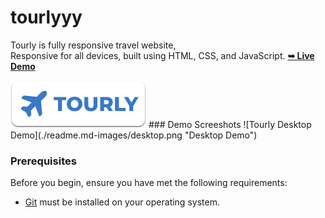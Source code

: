 # tourlyyy

Tourly is fully responsive travel website, <br />Responsive for all devices, built using HTML, CSS, and JavaScript.
         <a href="https://github.com/ANJI1026/tourlyyy/"><strong>➥ Live Demo</strong></a>
         
<img src="./readme-images/project-logo.png" />         
### Demo Screeshots
![Tourly Desktop Demo](./readme.md-images/desktop.png "Desktop Demo")

### Prerequisites
Before you begin, ensure you have met the following requirements:
* [Git](https://git-scm.com/downloads "Download Git") must be installed on your operating system.
